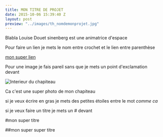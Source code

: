 ```yaml
---
title: MON TITRE DE PROJET
date: 2015-10-06 15:39:40 Z
layout: post
preview: "../images/th_nomdemonprojet.jpg"
---
```


Blabla Louise Douet sinenberg est une animatrice d'espace


Pour faire un lien je mets le nom entre crochet et le lien entre parenthèse

[mon super lien](louiseds.github.io)

Pour une image je fais pareil sans que je mets un point d'exclamation devant

![Interieur du chapiteau](../images/photochapiteau1.jpg)

Ca c'est une super photo de mon chapiteau

si je veux écrire en gras je mets des petites étoiles entre le mot *comme ca*

si je veux faire un titre je mets un # devant

#mon super titre

##mon super super titre
